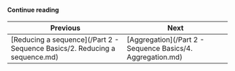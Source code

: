 


#### Continue reading

| Previous | Next |
| --- | --- |
| [Reducing a sequence](/Part 2 - Sequence Basics/2. Reducing a sequence.md) | [Aggregation](/Part 2 - Sequence Basics/4. Aggregation.md) |